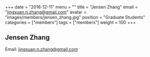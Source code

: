 +++
date = "2016-12-11"
menu = ""
title = "Jensen Zhang"
email = "jingxuan.n.zhang@gmail.com"
avatar = "images/members/jensen_zhang.jpg"
position = "Graduate Students"
categories = ["members"]
tags = ["members"]
weight = 100
+++
<br/>

## Jensen Zhang

Email: [jingxuan.n.zhang@gmail.com](mailto:jingxuan.n.zhang@gmail.com)
